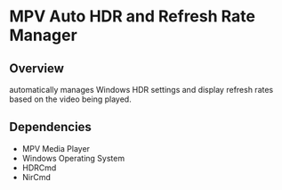 # MPV Auto HDR and Refresh Rate Manager

## Overview

automatically manages Windows HDR settings and display refresh rates based on the video being played.

## Dependencies

*   MPV Media Player
*   Windows Operating System
*   HDRCmd
*   NirCmd
